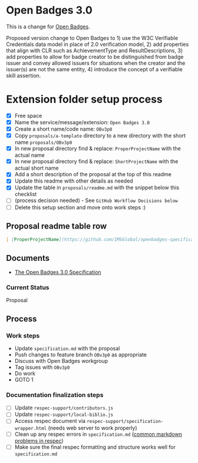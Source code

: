 # Open Badges 3.0

This is a change for [Open Badges](https://www.imsglobal.org/activity/digital-badges).

Proposed version change to Open Badges to 1) use the W3C Verifiable Credentials data model  in place of 2.0 verification model, 2) add properties that align with CLR such as AchievementType and ResultDescriptions, 3) add properties to allow for badge creator to be distinguished from badge issuer and convey allowed issuers for situations when the creator and the issuer(s) are not the same entity, 4) introduce the concept of a verifiable skill assertion.

<!--- Temporary Setup-only Section --->
# Extension folder setup process

  - [x] Free space
  - [x] Name the service/message/extension: `Open Badges 3.0`
  - [x] Create a short name/code name: `OBv3p0`
  - [x] Copy `proposals/a-template` directory to a new directory with the short name `proposals/OBv3p0`
  - [x] In new proposal directory find & replace: `ProperProjectName` with the actual name
  - [x] In new proposal directory find & replace: `ShortProjectName` with the actual short name
  - [x] Add a short description of the proposal at the top of this readme
  - [x] Update this readme with other details as needed
  - [x] Update the table in `proposals/readme.md` with the snippet below this checklist
  - [ ] (process decision needed) - See `GitHub Workflow Decisions below`
  - [ ] Delete this setup section and move onto work steps :)

## Proposal readme table row

```md
| [ProperProjectName](https://github.com/IMSGlobal/openbadges-specification/tree/develop/proposals/OBv3p0/specification.md) | Proposal | Open Badges 3.0 |
```
<!--- End Setup Section --->

## Documents

- [The Open Badges 3.0 Specification](specification.md)

### Current Status

Proposal

## Process

### Work steps

  - Update `specification.md` with the proposal
  - Push changes to feature branch `OBv3p0` as appropriate
  - Discuss with Open Badges workgroup
  - Tag issues with `OBv3p0`
  - Do work
  - GOTO 1

### Documentation finalization steps

- [ ] Update `respec-support/contributors.js`
- [ ] Update `respec-support/local-biblio.js`
- [ ] Access respec document via `respec-support/specification-wrapper.html` (needs web server to work properly)
- [ ] Clean up any respec errors in `specification.md` ([common markdown problems in respec](https://github.com/IMSGlobal/spec-central/blob/master/markdown-notes.md))
- [ ] Make sure the final respec formatting and structure works well for `specification.md`
